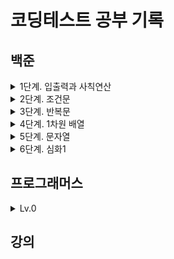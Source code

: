 # 코딩테스트 공부 기록

## 백준

<details>
  <summary>1단계. 입출력과 사칙연산</summary>

- [2557. Hello World](./백준/2557.md)
- [1000. A+B](./백준/1000.md)
- [1001. A-B](./백준/1001.md)
- [10998. AxB](./백준/10998.md)
- [1008. A/B](./백준/1008.md)
- [10869. 사칙연산](./백준/10869.md)
- [10926. ??!](./백준/10926.md)
- [18108. 1998년생인 내가 태국에서는 2541년생?!](./백준/18108.md)
- [10430. 나머지](./백준/10430.md)
- [11382. 꼬마 정민](./백준/11382.md)
- [10171. 고양이](./백준/10171.md)
- [10172. 개](./백준/10172.md)
</details>

<details>
  <summary>2단계. 조건문</summary>

- [1330. 두 수 비교하기](./백준/1330.md)
- [9498. 시험 성적](./백준/9498.md)
- [2753. 윤년](./백준/2753.md)
- [14681. 사분면 고르기](./백준/14681.md)
- [2884. 알람 시계](./백준/2884.md)
- [2525. 오븐 시계](./백준/2525.md)
- [2480. 주사위 세개](./백준/2480.md)
</details>

<details>
  <summary>3단계. 반복문</summary>

- [2739. 구구단](./백준/2739.md)
- [10950. A+B - 3](./백준/10950.md)
- [8393. 합](./백준/8393.md)
- [25304. 영수증](./백준/25304.md)
- [25314. 코딩은 체육과목 입니다](./백준/25314.md)
- [15552. 빠른 A+B](./백준/15552.md)
- [11021. A+B - 7](./백준/11021.md)
- [11022. A+B - 8](./백준/11022.md)
- [2438. 별 찍기 - 1](./백준/2438.md)
- [2439. 별 찍기 - 2](./백준/2439.md)
- [10952. A+B - 5](./백준/10952.md)
- [10951. A+B - 4](./백준/10951.md)
</details>

<details>
  <summary>4단계. 1차원 배열</summary>

- [10807. 개수 세기](./백준/10807.md)
- [10871. X보다 작은 수](./백준/10871.md)
- [10818. 최소, 최대](./백준/10818.md)
- [2562. 최댓값](./백준/2562.md)
- [10810. 공 넣기](./백준/10810.md)
- [10813. 공 바꾸기](./백준/10813.md)
- [5597. 과제 안 내신 분..?](./백준/5597.md)
- [3052. 나머지](./백준/3052.md)
- [10811. 바구니 뒤집기](./백준/10811.md)
- [1546. 평균](./백준/1546.md)
</details>

<details>
  <summary>5단계. 문자열</summary>

- [27866. 문자와 문자열](./백준/27866.md)
- [2743. 단어 길이 재기](./백준/2743.md)
- [9086. 문자열](./백준/9086.md)
- [11654. 아스키 코드](./백준/11654.md)
- [11720. 숫자의 합](./백준/11720.md)
- [10809. 알파벳 찾기](./백준/10809.md)
- [2675. 문자열 반복](./백준/2675.md)
- [1152. 단어의 개수](./백준/1152.md)
  - 빈문자열을 가지고 `strip()`, `split(" ")`을 할 경우
- [2908. 상수](./백준/2908.md)
  - `StringBuilder`의 `reverse`사용(문자열 뒤집기)
- [5622. 다이얼](./백준/5622.md)
- [11718. 그대로 출력하기](./백준/11718.md)
  - `br.lines().forEach(System.out::println)`
</details>

<details>
  <summary>6단계. 심화1</summary>

- [25083. 새싹](./백준/25083.md)
- [3003. 킹, 퀸, 룩, 비숍, 나이트, 폰](./백준/3003.md)
- [2444. 별 찍기 - 7](./백준/2444.md)
- [10988. 팰린드롬인지 확인하기](./백준/10988.md)
- [1157. 단어 공부](./백준/1157.md)
- [2941. 크로아티아 알파벳](./백준/2941.md)
- [1316. 그룹 단어 체커](./백준/1316.md)
- [25206. 너의 평점은](./백준/25206.md)
</details>

## 프로그래머스

<details>
  <summary>Lv.0</summary>

- [n의 배수](./프로그래머스/lv0/181937.md)
- [공배수](./프로그래머스/lv0/181936.md)
- [문자열의 앞의 n글자](./프로그래머스/lv0/181907.md)
- [문자 리스트를 문자열로 변환하기](./프로그래머스/lv0/181941.md)
  - `StringBuilder`
- [대문자로 바꾸기](./프로그래머스/lv0/181877.md)
- [flag에 따라 다른 값 반환하기](./프로그래머스/lv0/181933.md)
- [n 번째 원소부터](./프로그래머스/lv0/181892.md)
  - `Arrays.copyOf()`, `Arrays.copyOfRange()`
- [두 수의 연산값 비교하기](./프로그래머스/lv0/181938.md)
- [rny_string](./프로그래머스/lv0/181863.md)
  - `replaceAll()`
- [문자열 붙여서 출력하기](./프로그래머스/lv0/181946.md)
  - StringBuilder 사용 이유 정리
- [카운트 업](./프로그래머스/lv0/181920.md)
- [x 사이의 개수](./프로그래머스/lv0/181867.md)
  - Java 8의 Stream API를 활용
- [소문자로 바꾸기](./프로그래머스/lv0/181876.md)
- [a와 b 출력하기](./프로그래머스/lv0/181951.md)
- [이어 붙인 수](./프로그래머스/lv0/181928.md)
</details>

## 강의